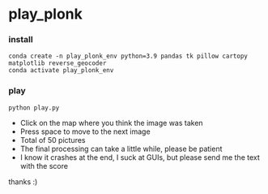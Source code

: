 # play_plonk

### install
```
conda create -n play_plonk_env python=3.9 pandas tk pillow cartopy matplotlib reverse_geocoder
conda activate play_plonk_env
```

### play
```
python play.py
```

- Click on the map where you think the image was taken
- Press space to move to the next image
- Total of 50 pictures
- The final processing can take a little while, please be patient
- I know it crashes at the end, I suck at GUIs, but please send me the text with the score

thanks :)
